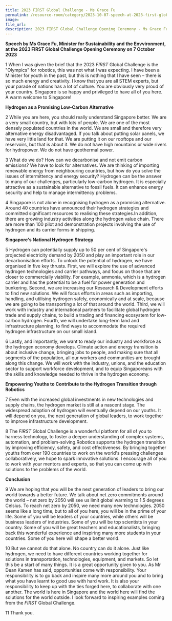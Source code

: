 ```yaml
---
title: 2023 FIRST Global Challenge - Ms Grace Fu
permalink: /resource-room/category/2023-10-07-speech-at-2023-first-global-challenge/
image:
file_url:
description: 2023 FIRST Global Challenge Opening Ceremony - Ms Grace Fu
---
```

**Speech by Ms Grace Fu, Minister for Sustainability and the Envvironment, at the 2023 FIRST Global Challenge Opening Ceremony on 7 October 2023**

1 When I was given the brief that the 2023 _FIRST_ Global Challenge is the "Olympics" for robotics, this was not what I was expecting. I have been a Minister for youth in the past, but this is nothing that I have seen – there is so much energy and creativity. I know that you are all STEM experts, but your parade of nations has a lot of culture. You are obviously very proud of your country. Singapore is so happy and privileged to have all of you here. A warm welcome to Singapore!

**Hydrogen as a Promising Low-Carbon Alternative**

2 While you are here, you should really understand Singapore better. We are a very small country, but with lots of people. We are one of the most densely populated countries in the world. We are small and therefore very alternative energy disadvantaged. If you talk about putting solar panels, we have very little land for that. We are putting it on our rooftops and our reservoirs, but that is about it. We do not have high mountains or wide rivers for hydropower. We do not have geothermal power.

3 What do we do? How can we decarbonise and not emit carbon emissions? We have to look for alternatives. We are thinking of importing renewable energy from neighbouring countries, but how do you solve the issues of intermittency and energy security? Hydrogen can be the answer to many of our challenges, particularly low-carbon hydrogen. It is especially attractive as a sustainable alternative to fossil fuels. It can enhance energy security and help to manage intermittency problems.

4 Singapore is not alone in recognising hydrogen as a promising alternative. Around 40 countries have announced their hydrogen strategies and committed significant resources to realising these strategies.In addition, there are growing industry activities along the hydrogen value chain. There are more than 100 pilot and demonstration projects involving the use of hydrogen and its carrier forms in shipping.

**Singapore's National Hydrogen Strategy**

5 Hydrogen can potentially supply up to 50 per cent of Singapore's projected electricity demand by 2050 and play an important role in our decarbonisation efforts. To unlock the potential of hydrogen, we have organised in five key thrusts. First, we will explore the use of advanced hydrogen technologies and carrier pathways, and focus on those that are closer to commercially viability. For example, ammonia, which is a hydrogen carrier and has the potential to be a fuel for power generation and bunkering. Second, we are increasing our Research & Development efforts to find new solutions. We will focus efforts in areas such as importing, handling, and utilising hydrogen safely, economically and at scale, because we are going to be transporting a lot of that around the world. Third, we will work with industry and international partners to facilitate global hydrogen trade and supply chains, to build a trading and financing ecosystem for low-carbon hydrogen. Fourth, we will undertake long-term land and infrastructure planning, to find ways to accommodate the required hydrogen infrastructure on our small island.

6 Lastly, and importantly, we want to ready our industry and workforce as the hydrogen economy develops. Climate action and energy transition is about inclusive change, bringing jobs to people, and making sure that all segments of the population, all our workers and communities are brought along this change. We will work with the industry, unions, and the education sector to support workforce development, and to equip Singaporeans with the skills and knowledge needed to thrive in the hydrogen economy.

**Empowering Youths to Contribute to the Hydrogen Transition through Robotics**

7 Even with the increased global investments in new technologies and supply chains, the hydrogen market is still at a nascent stage. The widespread adoption of hydrogen will eventually depend on our youths. It will depend on you, the next generation of global leaders, to work together to improve infrastructure development.

8 The _FIRST_ Global Challenge is a wonderful platform for all of you to harness technology, to foster a deeper understanding of complex systems, automation, and problem-solving.Robotics supports the hydrogen transition by improving efficiency, safety, and cost effectiveness. By bringing together youths from over 190 countries to work on the world's pressing challenges collaboratively, we hope to spark innovative solutions. I encourage all of you to work with your mentors and experts, so that you can come up with solutions to the problems of the world.

**Conclusion**

9 We are hoping that you will be the next generation of leaders to bring our world towards a better future. We talk about net zero commitments around the world – net zero by 2050 will see us limit global warming to 1.5 degrees Celsius. To reach net zero by 2050, we need many new technologies. 2050 seems like a long time, but to all of you here, you will be in the prime of your life. Some of you will be leaders of your countries, while others will be business leaders of industries. Some of you will be top scientists in your country. Some of you will be great teachers and educationalists, bringing back this wonderful experience and inspiring many more students in your countries. Some of you here will shape a better world.

10 But we cannot do that alone. No country can do it alone. Just like hydrogen, we need to have different countries working together for solutions in transportation, technologies, equipment, and markets. So let this be a start of many things. It is a great opportunity given to you. As Mr Dean Kamen has said, opportunities come with responsibility. Your responsibility is to go back and inspire many more around you and to bring what you have learnt to good use with hard work. It is also your responsibility to keep up with the ties forged here, to collaborate with one another. The world is here in Singapore and the world here will find the solutions for the world outside. I look forward to inspiring examples coming from the _FIRST_ Global Challenge.

11 Thank you.
